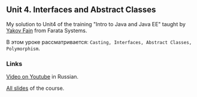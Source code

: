 ## Unit 4. Interfaces and Abstract Classes

My solution to Unit4 of the training "Intro to Java and Java EE" taught by [Yakov Fain](https://github.com/yfain) from Farata Systems.

В этом уроке рассматривается: `Casting, Interfaces, Abstract Classes, Polymorphism`.

### Links

[Video on Youtube](http://www.youtube.com/watch?v=7NMFk2oj1-c&list=UUnExw5tVdA3TJeb4kmCd-JQ) in Russian.

[All slides](https://code.google.com/p/practicaljava/wiki/Slides) of the course.
